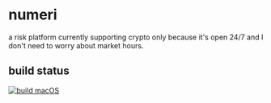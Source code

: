# numeri
a risk platform currently supporting crypto only because it's open 24/7 and I don't need to worry about market hours.

## build status
[![build macOS](https://github.com/sharbel256/numeri/actions/workflows/build.yml/badge.svg)](https://github.com/sharbel256/numeri/actions/workflows/build.yml)
